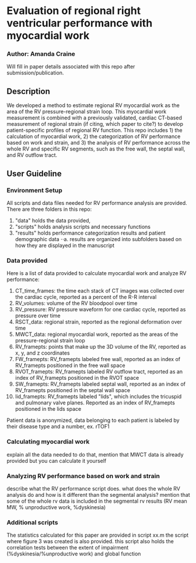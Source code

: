 # Evaluation of regional right ventricular performance with myocardial work
### **Author: Amanda Craine**

Will fill in paper details associated with this repo after submission/publication.

## Description
We developed a method to estimate regional RV myocardial work as the area of the RV pressure-regional strain loop. This myocardial work measurement is combined with a previously validated, cardiac CT-based measurement of regional strain (if citing, which paper to cite?) to develop patient-specific profiles of regional RV function. This repo includes 1) the calculation of myocardial work, 2) the categorization of RV performance based on work and strain, and 3) the analysis of RV performance across the whole RV and specific RV segments, such as the free wall, the septal wall, and RV outflow tract.

## User Guideline
### Environment Setup
All scripts and data files needed for RV performance analysis are provided. There are three folders in this repo:
1. "data" holds the data provided, 
2. "scripts" holds analysis scripts and necessary functions
3. "results" holds performance categorization results and patient demographic data
⋅⋅a. results are organized into subfolders based on how they are displayed in the manuscript

### Data provided
Here is a list of data provided to calculate myocardial work and analyze RV performance:
1. CT_time_frames: the time each stack of CT images was collected over the cardiac cycle, reported as a percent of the R-R interval
2. RV_volumes: volume of the RV bloodpool over time
3. RV_pressure: RV pressure waveform for one cardiac cycle, reported as pressure over time
4. RSCT_data: regional strain, reported as the regional deformation over time
5. MWCT_data: regional myocardial work, reported as the areas of the pressure-regional strain loop
6. RV_framepts: points that make up the 3D volume of the RV, reported as x, y, and z coordinates
7. FW_framepts: RV_framepts labeled free wall, reported as an index of RV_framepts positioned in the free wall space
8. RVOT_framepts: RV_framepts labeled RV outflow tract, reported as an index of RV_framepts positioned in the RVOT space 
9. SW_framepts: RV_framepts labeled septal wall, reported as an index of RV_framepts positioned in the septal wall space
10. lid_framepts: RV_framepts labeled "lids", which includes the tricuspid and pulmonary valve planes. Reported as an index of RV_framepts positioned in the lids space

Patient data is anonymized, data belonging to each patient is labeled by their disease type and a number, ex. rTOF1

### Calculating myocardial work
explain all the data needed to do that, mention that MWCT data is already provided but you can calculate it yourself

### Analyzing RV performance based on work and strain
describe what the RV performance script does. what does the whole RV analysis do and how is it different than the segmental analysis?
mention that some of the whole rv data is included in the segmental rv results (RV mean MW, % unproductive work, %dyskinesia)

### Additional scripts
The statistics calculated for this paper are provided in script xx.m
the script where figure 3 was created is also provided. this script also holds the correlation tests between the extent of impairment (%dyskinesia/%unproductive work) and global function

